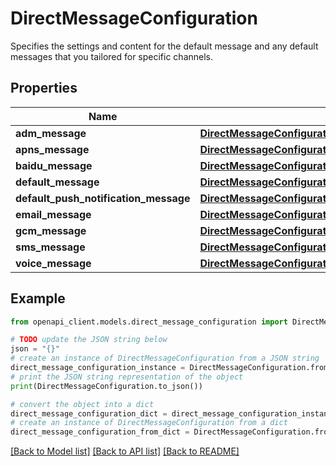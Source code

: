 # DirectMessageConfiguration

Specifies the settings and content for the default message and any default messages that you tailored for specific channels.

## Properties

Name | Type | Description | Notes
------------ | ------------- | ------------- | -------------
**adm_message** | [**DirectMessageConfigurationADMMessage**](DirectMessageConfigurationADMMessage.md) |  | [optional] 
**apns_message** | [**DirectMessageConfigurationAPNSMessage**](DirectMessageConfigurationAPNSMessage.md) |  | [optional] 
**baidu_message** | [**DirectMessageConfigurationBaiduMessage**](DirectMessageConfigurationBaiduMessage.md) |  | [optional] 
**default_message** | [**DirectMessageConfigurationDefaultMessage**](DirectMessageConfigurationDefaultMessage.md) |  | [optional] 
**default_push_notification_message** | [**DirectMessageConfigurationDefaultPushNotificationMessage**](DirectMessageConfigurationDefaultPushNotificationMessage.md) |  | [optional] 
**email_message** | [**DirectMessageConfigurationEmailMessage**](DirectMessageConfigurationEmailMessage.md) |  | [optional] 
**gcm_message** | [**DirectMessageConfigurationGCMMessage**](DirectMessageConfigurationGCMMessage.md) |  | [optional] 
**sms_message** | [**DirectMessageConfigurationSMSMessage**](DirectMessageConfigurationSMSMessage.md) |  | [optional] 
**voice_message** | [**DirectMessageConfigurationVoiceMessage**](DirectMessageConfigurationVoiceMessage.md) |  | [optional] 

## Example

```python
from openapi_client.models.direct_message_configuration import DirectMessageConfiguration

# TODO update the JSON string below
json = "{}"
# create an instance of DirectMessageConfiguration from a JSON string
direct_message_configuration_instance = DirectMessageConfiguration.from_json(json)
# print the JSON string representation of the object
print(DirectMessageConfiguration.to_json())

# convert the object into a dict
direct_message_configuration_dict = direct_message_configuration_instance.to_dict()
# create an instance of DirectMessageConfiguration from a dict
direct_message_configuration_from_dict = DirectMessageConfiguration.from_dict(direct_message_configuration_dict)
```
[[Back to Model list]](../README.md#documentation-for-models) [[Back to API list]](../README.md#documentation-for-api-endpoints) [[Back to README]](../README.md)



